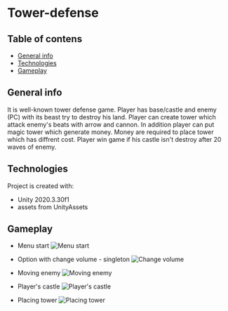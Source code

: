 # Tower-defense

## Table of contens
* [General info](#general-info)
* [Technologies](#technologies)
* [Gameplay](#gameplay)

## General info
It is well-known tower defense game. Player has base/castle and enemy (PC) with its beast try to destroy his land. Player can create tower which attack enemy's beats with
arrow and cannon. In addition player can put magic tower which generate money. Money are required to  place tower which has diffrent cost. Player win game if his castle 
isn't destroy after 20 waves of enemy.


## Technologies
Project is created with:
* Unity 2020.3.30f1
* assets from UnityAssets

## Gameplay
* Menu start
![Menu start](./Gameplay/Menu.jpg)

* Option with change volume - singleton
![Change volume](./Gameplay/Option.jpg)

* Moving enemy
![Moving enemy](./Gameplay/First_enemy.png)

* Player's castle
![Player's castle](./Gameplay/Castle.png)

* Placing tower
![Placing tower](./Gameplay/Put_tower.png)
